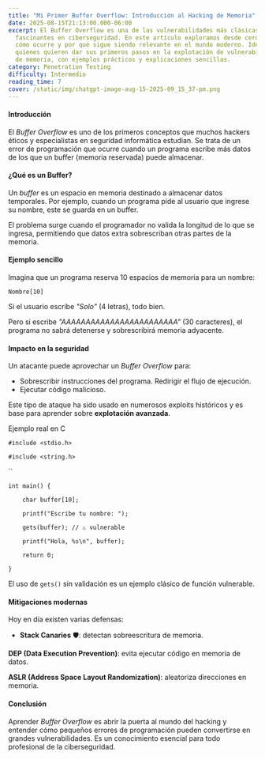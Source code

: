 ```yaml
---
title: "Mi Primer Buffer Overflow: Introducción al Hacking de Memoria"
date: 2025-08-15T21:13:00.000-06:00
excerpt: El Buffer Overflow es una de las vulnerabilidades más clásicas y
  fascinantes en ciberseguridad. En este artículo exploramos desde cero qué es,
  cómo ocurre y por qué sigue siendo relevante en el mundo moderno. Ideal para
  quienes quieren dar sus primeros pasos en la explotación de vulnerabilidades
  de memoria, con ejemplos prácticos y explicaciones sencillas.
category: Penetration Testing
difficulty: Intermedio
reading_time: 7
cover: /static/img/chatgpt-image-aug-15-2025-09_15_37-pm.png
---
```

#### Introducción

El *Buffer Overflow* es uno de los primeros conceptos que muchos hackers éticos y especialistas en seguridad informática estudian. Se trata de un error de programación que ocurre cuando un programa escribe más datos de los que un buffer (memoria reservada) puede almacenar.

#### ¿Qué es un Buffer?

Un *buffer* es un espacio en memoria destinado a almacenar datos temporales. Por ejemplo, cuando un programa pide al usuario que ingrese su nombre, este se guarda en un buffer.

El problema surge cuando el programador no valida la longitud de lo que se ingresa, permitiendo que datos extra sobrescriban otras partes de la memoria.

#### Ejemplo sencillo

Imagina que un programa reserva 10 espacios de memoria para un nombre:

`Nombre[10]`

Si el usuario escribe *"Solo"* (4 letras), todo bien.

Pero si escribe *"AAAAAAAAAAAAAAAAAAAAAAAA"* (30 caracteres), el programa no sabrá detenerse y sobrescribirá memoria adyacente.

#### Impacto en la seguridad

Un atacante puede aprovechar un *Buffer Overflow* para:

*  Sobrescribir instrucciones del programa.
  Redirigir el flujo de ejecución.
* Ejecutar código malicioso.

Este tipo de ataque ha sido usado en numerosos exploits históricos y es base para aprender sobre **explotación avanzada**.


 Ejemplo real en C

`#include <stdio.h>`

`#include <string.h>`

``

`int main() {`

`    char buffer[10];`

`    printf("Escribe tu nombre: ");`

`    gets(buffer); // ⚠️ vulnerable`

`    printf("Hola, %s\n", buffer);`

`    return 0;`

`}`


El uso de `gets()` sin validación es un ejemplo clásico de función vulnerable.


#### Mitigaciones modernas

Hoy en día existen varias defensas:

*  **Stack Canaries** 🛡️: detectan sobreescritura de memoria.

  **DEP (Data Execution Prevention)**: evita ejecutar código en memoria de datos.

  **ASLR (Address Space Layout Randomization)**: aleatoriza direcciones en memoria.






#### Conclusión

Aprender *Buffer Overflow* es abrir la puerta al mundo del hacking y entender cómo pequeños errores de programación pueden convertirse en grandes vulnerabilidades. Es un conocimiento esencial para todo profesional de la ciberseguridad.
